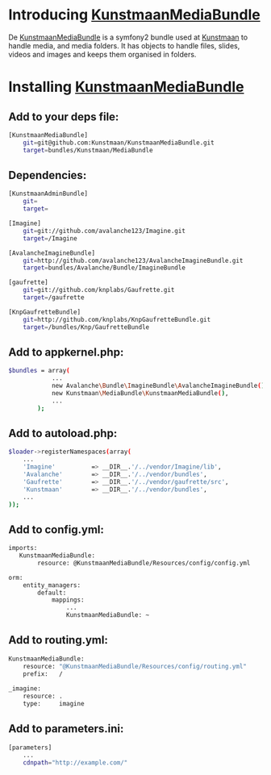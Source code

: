 # Introducing [KunstmaanMediaBundle][KunstmaanMediaBundle]

De [KunstmaanMediaBundle][KunstmaanMediaBundle] is a symfony2 bundle used at [Kunstmaan][kunstmaan] to handle media, and media folders. It has objects to handle files, slides, videos and images and keeps them organised in folders.

# Installing [KunstmaanMediaBundle][KunstmaanMediaBundle]

## Add to your deps file:

```bash
[KunstmaanMediaBundle]
    git=git@github.com:Kunstmaan/KunstmaanMediaBundle.git
    target=bundles/Kunstmaan/MediaBundle
```

## Dependencies:

```bash
[KunstmaanAdminBundle]
    git=
    target=

[Imagine]
    git=git://github.com/avalanche123/Imagine.git
    target=/Imagine

[AvalancheImagineBundle]
    git=http://github.com/avalanche123/AvalancheImagineBundle.git
    target=bundles/Avalanche/Bundle/ImagineBundle

[gaufrette]
    git=git://github.com/knplabs/Gaufrette.git
    target=/gaufrette

[KnpGaufretteBundle]
    git=http://github.com/knplabs/KnpGaufretteBundle.git
    target=/bundles/Knp/GaufretteBundle
```

## Add to appkernel.php:

```bash
$bundles = array(
            ...
            new Avalanche\Bundle\ImagineBundle\AvalancheImagineBundle(),
            new Kunstmaan\MediaBundle\KunstmaanMediaBundle(),
            ...
        );
```

## Add to autoload.php:

```bash
$loader->registerNamespaces(array(
    ...
    'Imagine'          => __DIR__.'/../vendor/Imagine/lib',
    'Avalanche'        => __DIR__.'/../vendor/bundles',
    'Gaufrette'        => __DIR__.'/../vendor/gaufrette/src',
    'Kunstmaan'        => __DIR__.'/../vendor/bundles',
    ...
));
```

## Add to config.yml:

```bash
imports:
   KunstmaanMediaBundle:
        resource: @KunstmaanMediaBundle/Resources/config/config.yml

orm:
    entity_managers:
        default:
            mappings:
                ...
                KunstmaanMediaBundle: ~
```    

## Add to routing.yml:

```bash
KunstmaanMediaBundle:
    resource: "@KunstmaanMediaBundle/Resources/config/routing.yml"
    prefix:   /
    
_imagine:
    resource: .
    type:     imagine    
```    

## Add to parameters.ini:

```bash
[parameters]
    ...
    cdnpath="http://example.com/"

```    

       
[KunstmaanMediaBundle]: https://github.com/Kunstmaan/KunstmaanMediaBundle "KunstmaanMediaBundle"
[kunstmaan]: http://www.kunstmaan.be "Kunstmaan"                
